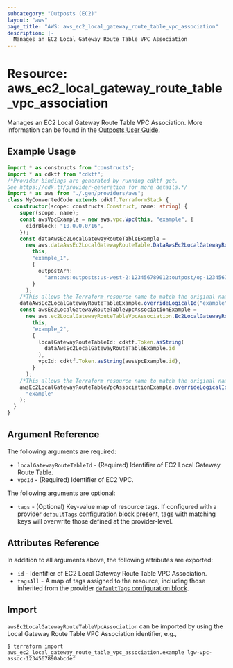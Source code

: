 ```yaml
---
subcategory: "Outposts (EC2)"
layout: "aws"
page_title: "AWS: aws_ec2_local_gateway_route_table_vpc_association"
description: |-
  Manages an EC2 Local Gateway Route Table VPC Association
---
```


# Resource: aws_ec2_local_gateway_route_table_vpc_association

Manages an EC2 Local Gateway Route Table VPC Association. More information can be found in the [Outposts User Guide](https://docs.aws.amazon.com/outposts/latest/userguide/outposts-local-gateways.html#vpc-associations).

## Example Usage

```typescript
import * as constructs from "constructs";
import * as cdktf from "cdktf";
/*Provider bindings are generated by running cdktf get.
See https://cdk.tf/provider-generation for more details.*/
import * as aws from "./.gen/providers/aws";
class MyConvertedCode extends cdktf.TerraformStack {
  constructor(scope: constructs.Construct, name: string) {
    super(scope, name);
    const awsVpcExample = new aws.vpc.Vpc(this, "example", {
      cidrBlock: "10.0.0.0/16",
    });
    const dataAwsEc2LocalGatewayRouteTableExample =
      new aws.dataAwsEc2LocalGatewayRouteTable.DataAwsEc2LocalGatewayRouteTable(
        this,
        "example_1",
        {
          outpostArn:
            "arn:aws:outposts:us-west-2:123456789012:outpost/op-1234567890abcdef",
        }
      );
    /*This allows the Terraform resource name to match the original name. You can remove the call if you don't need them to match.*/
    dataAwsEc2LocalGatewayRouteTableExample.overrideLogicalId("example");
    const awsEc2LocalGatewayRouteTableVpcAssociationExample =
      new aws.ec2LocalGatewayRouteTableVpcAssociation.Ec2LocalGatewayRouteTableVpcAssociation(
        this,
        "example_2",
        {
          localGatewayRouteTableId: cdktf.Token.asString(
            dataAwsEc2LocalGatewayRouteTableExample.id
          ),
          vpcId: cdktf.Token.asString(awsVpcExample.id),
        }
      );
    /*This allows the Terraform resource name to match the original name. You can remove the call if you don't need them to match.*/
    awsEc2LocalGatewayRouteTableVpcAssociationExample.overrideLogicalId(
      "example"
    );
  }
}

```

## Argument Reference

The following arguments are required:

* `localGatewayRouteTableId` - (Required) Identifier of EC2 Local Gateway Route Table.
* `vpcId` - (Required) Identifier of EC2 VPC.

The following arguments are optional:

* `tags` - (Optional) Key-value map of resource tags. If configured with a provider [`defaultTags` configuration block](https://registry.terraform.io/providers/hashicorp/aws/latest/docs#default_tags-configuration-block) present, tags with matching keys will overwrite those defined at the provider-level.

## Attributes Reference

In addition to all arguments above, the following attributes are exported:

* `id` - Identifier of EC2 Local Gateway Route Table VPC Association.
* `tagsAll` - A map of tags assigned to the resource, including those inherited from the provider [`defaultTags` configuration block](https://registry.terraform.io/providers/hashicorp/aws/latest/docs#default_tags-configuration-block).

## Import

`awsEc2LocalGatewayRouteTableVpcAssociation` can be imported by using the Local Gateway Route Table VPC Association identifier, e.g.,

```
$ terraform import aws_ec2_local_gateway_route_table_vpc_association.example lgw-vpc-assoc-1234567890abcdef
```

<!-- cache-key: cdktf-0.17.0-pre.15 input-8a5ccaa440d2879afbbcfd1fd244061ead081eec60878025f40d64bfe098b7d2 -->
